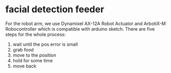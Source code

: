 # facial detection feeder
For the robot arm, we use Dynamixel AX-12A Robot Actuator and ArbotiX-M Robocontroller which is compatible with arduino sketch. There are five steps for the whole process:  <br />
1. wait until the pos error is small
2. grab food
3. move to the position
4. hold for some time
5. move back

